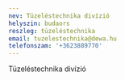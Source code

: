 ```yaml
---
nev: Tüzeléstechnika divízió
helyszin: budaors
reszleg: tüzeléstechnika
email: tuzelestechnika@dewa.hu
telefonszam: '+3623889770'
---
```


Tüzeléstechnika divízió
